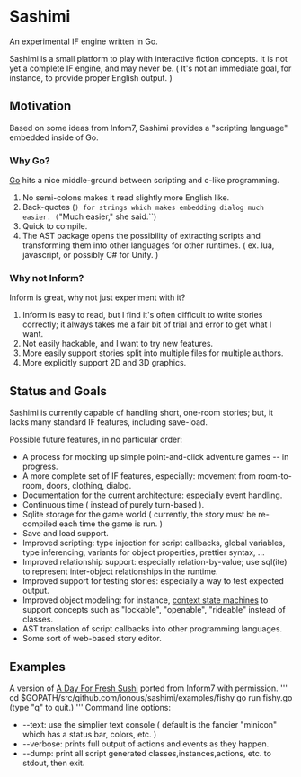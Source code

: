 # Sashimi
An experimental IF engine written in Go.

Sashimi is a small platform to play with interactive fiction concepts. It is not yet a complete IF engine, and may never be. ( It's not an immediate goal, for instance, to provide proper English output. )

## Motivation
Based on some ideas from Infom7, Sashimi provides a "scripting language" embedded inside of Go. 

### Why Go?
[Go](http://golang.org) hits a nice middle-ground between scripting and c-like programming.

1. No semi-colons makes it read slightly more English like.
2. Back-quotes (``) for strings which makes embedding dialog much easier. (``"Much easier," she said.``)
3. Quick to compile.
4. The AST package opens the possibility of extracting scripts and transforming them into other languages for other runtimes. ( ex. lua, javascript, or possibly C# for Unity. )

### Why not Inform?
Inform is great, why not just experiment with it?

1. Inform is easy to read, but I find it's often difficult to write stories correctly; it always takes me a fair bit of trial and error to get what I want.
2. Not easily hackable, and I want to try new features.
3. More easily support stories split into multiple files for multiple authors.
4. More explicitly support 2D and 3D graphics.

## Status and Goals
Sashimi is currently capable of handling short, one-room stories; but, it lacks many standard IF features, including save-load.

Possible future features, in no particular order:
* A process for mocking up simple point-and-click adventure games -- in progress.
* A more complete set of IF features, especially: movement from room-to-room, doors, clothing, dialog.
* Documentation for the current architecture: especially event handling.
* Continuous time ( instead of purely turn-based ).
* Sqlite storage for the game world ( currently, the story must be re-compiled each time the game is run. )
* Save and load support.
* Improved scripting: type injection for script callbacks, global variables, type inferencing, variants for object properties, prettier syntax, ...
* Improved relationship support: especially relation-by-value; use sql(ite) to represent inter-object relationships in the runtime.
* Improved support for testing stories: especially a way to test expected output.
* Improved object modeling: for instance, [context state machines](https://github.com/ionous/hsm-statechart) to support concepts such as "lockable", "openable", "rideable" instead of classes.
* AST translation of script callbacks into other programming languages.
* Some sort of web-based story editor.

## Examples

A version of [A Day For Fresh Sushi](http://ifdb.tads.org/viewgame?id=7yiyxcnrlwejoffd) ported from Inform7 with permission.
'''
cd $GOPATH/src/github.com/ionous/sashimi/examples/fishy
go run fishy.go
(type "q" to quit.)
'''
Command line options:
* --text: use the simplier text console ( default is the fancier "minicon" which has a status bar, colors, etc. )
* --verbose: prints full output of actions and events as they happen.
* --dump: print all script generated classes,instances,actions, etc. to stdout, then exit.
